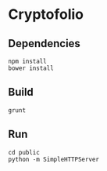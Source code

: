 # Cryptofolio

## Dependencies
```
npm install
bower install
```

## Build
```
grunt
```

## Run
```
cd public
python -m SimpleHTTPServer
```
